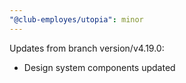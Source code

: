 ```yaml
---
"@club-employes/utopia": minor
---
```


Updates from branch version/v4.19.0:
- Design system components updated
